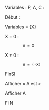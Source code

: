 Variables : P, A, C : 

Début :

Variables = {X}

X = 0 : 

            A = X
            
X ≠ 0 :
           
            A = (-X)
           
FinSI

Afficher « A est »

  Afficher A 
  
Fi N
